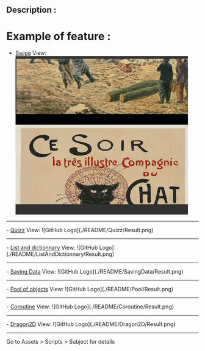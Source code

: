 ## Description :

# Example of feature :

- <a href="./README/Swipe/">Swipe</a>
View:
![GitHub Logo](./README/Swipe/Result.png)
<hr/>
- <a href="./README/Quizz/">Quizz</a>
View:
![GitHub Logo](./README/Quizz/Result.png)
<hr/>
- <a href="./README/ListAndDictionnary/">List and dictionnary</a>
View:
![GitHub Logo](./README/ListAndDictionnary/Result.png)
<hr/>
- <a href="./README/SavingData/">Saving Data</a>
View:
![GitHub Logo](./README/SavingData/Result.png)
<hr/>
- <a href="./README/Pool/">Pool of objects</a>
View:
![GitHub Logo](./README/Pool/Result.png)
<hr/>
- <a href="./README/Coroutine/">Coroutine</a>
View:
![GitHub Logo](./README/Coroutine/Result.png)
<hr/>
- <a href="./README/Dragon2D/">Dragon2D</a>
View:
![GitHub Logo](./README/Dragon2D/Result.png)
<hr/>

Go to Assets > Scripts > Subject for details

